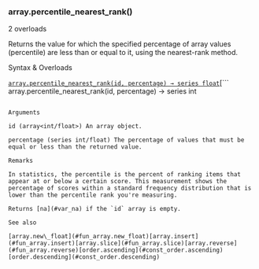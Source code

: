 ### array.percentile\_nearest\_rank()

2 overloads

Returns the value for which the specified percentage of array values (percentile) are less than or equal to it, using the nearest-rank method.

Syntax & Overloads

[```
array.percentile_nearest_rank(id, percentage) → series float
```](#fun_array.percentile_nearest_rank-0)[```
array.percentile_nearest_rank(id, percentage) → series int
```](#fun_array.percentile_nearest_rank-1)

Arguments

id (array<int/float>) An array object.

percentage (series int/float) The percentage of values that must be equal or less than the returned value.

Remarks

In statistics, the percentile is the percent of ranking items that appear at or below a certain score. This measurement shows the percentage of scores within a standard frequency distribution that is lower than the percentile rank you're measuring.

Returns [na](#var_na) if the `id` array is empty.

See also

[array.new\_float](#fun_array.new_float)[array.insert](#fun_array.insert)[array.slice](#fun_array.slice)[array.reverse](#fun_array.reverse)[order.ascending](#const_order.ascending)[order.descending](#const_order.descending)
